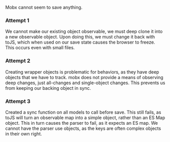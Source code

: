 
Mobx cannot seem to save anything.

### Attempt 1
We cannot make our existing object observable, we must deep clone it into a new observable object.
Upon doing this, we must change it back with toJS, which when used on our save state causes the browser to freeze.  This
occurs even with small files.

### Attempt 2
Creating wrapper objects is problematic for behaviors, as they have deep objects that we have to track.  mobx
does not provide a means of observing deep changes, just all-changes and single-object changes.  This prevents us
from keeping our backing object in sync.

### Attempt 3
Created a sync function on all models to call before save.  This still fails, as toJS will turn an observable
map into a simple object, rather than an ES Map object.  This in turn causes the parser to fail, as it expects
an ES map.  We cannot have the parser use objects, as the keys are often complex objects in their own right.
